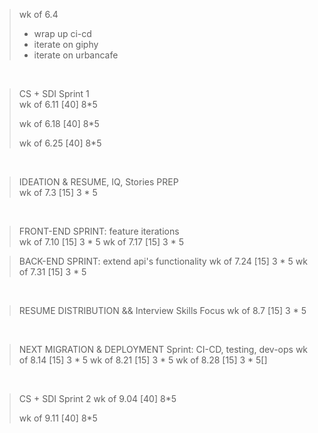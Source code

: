 > wk of 6.4  
> - wrap up ci-cd 
> - iterate on giphy
> - iterate on urbancafe

<br>

> CS + SDI Sprint 1                                
> wk of 6.11                                        [40] 8*5
> 
> 
> wk of 6.18                                        [40] 8*5
> 
> 
> wk of 6.25                                        [40] 8*5
>
>
<br>

> IDEATION & RESUME, IQ, Stories PREP              
> wk of 7.3                                         [15] 3 * 5
>

<br>

> FRONT-END SPRINT: feature iterations                        
> wk of 7.10                                        [15] 3 * 5
> wk of 7.17                                        [15] 3 * 5

> BACK-END SPRINT: extend api's functionality
> wk of 7.24                                        [15] 3 * 5
> wk of 7.31                                        [15] 3 * 5

<br>

> RESUME DISTRIBUTION && Interview Skills Focus
> wk of 8.7                                         [15] 3 * 5

<br>

> NEXT MIGRATION & DEPLOYMENT Sprint: CI-CD, testing, dev-ops
wk of 8.14                                          [15] 3 * 5
wk of 8.21                                          [15] 3 * 5
wk of 8.28                                          [15] 3 * 5[]

<br>

> CS + SDI Sprint 2
> wk of 9.04                                        [40] 8*5
> 
> 
> wk of 9.11                                        [40] 8*5
> 
> 
